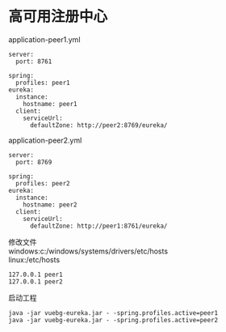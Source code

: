 # 高可用注册中心
application-peer1.yml
```aidl
server:
  port: 8761

spring:
  profiles: peer1
eureka:
  instance:
    hostname: peer1
  client:
    serviceUrl:
      defaultZone: http://peer2:8769/eureka/
```
application-peer2.yml
```aidl
server:
  port: 8769

spring:
  profiles: peer2
eureka:
  instance:
    hostname: peer2
  client:
    serviceUrl:
      defaultZone: http://peer1:8761/eureka/
```
修改文件  
windows:c:/windows/systems/drivers/etc/hosts  
linux:/etc/hosts  
```aidl
127.0.0.1 peer1
127.0.0.1 peer2
```
启动工程
```aidl
java -jar vuebg-eureka.jar - -spring.profiles.active=peer1
java -jar vuebg-eureka.jar - -spring.profiles.active=peer2
```